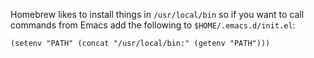 Homebrew likes to install things in `/usr/local/bin` so if you want to call commands from Emacs add the following to `$HOME/.emacs.d/init.el`:

```elisp
(setenv "PATH" (concat "/usr/local/bin:" (getenv "PATH")))
```
